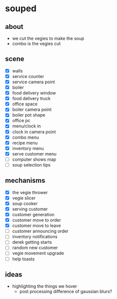 # souped
## about
* we cut the vegies to make the soup
* combo is the vegies cut

## scene
- [x] walls
- [x] service counter
- [x] service camera point
- [x] boiler
- [x] food delivery window
- [x] food delivery truck
- [x] office space
- [x] boiler camera point
- [x] boiler pot shape
- [x] office pc
- [x] menu/clock in
- [x] clock in camera point
- [x] combo menu
- [x] recipe menu
- [x] inventory menu
- [x] serve customer menu
- [ ] computer shows map
- [ ] soup selection tips
## mechanisms
- [x] the vegie thrower
- [x] vegie slicer
- [x] soup cooker
- [x] serving customer
- [x] customer generation
- [x] customer move to order
- [x] customer move to leave
- [ ] customer announcing order
- [ ] inventory notifications
- [ ] derek getting starts
- [ ] random new customer
- [ ] vegie movement upgrade
- [ ] help toasts
## ideas
* highlighting the things we hover
    - post processing difference of gaussian blurs?
